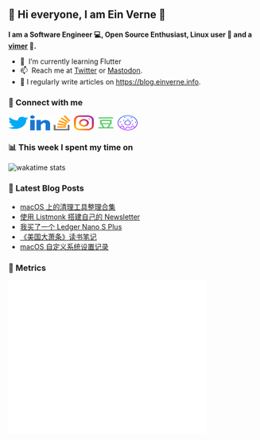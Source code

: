 ## 👋 Hi everyone, I am Ein Verne 👋

**I am a Software Engineer 💻, Open Source Enthusiast, Linux user :penguin: and a [vimer](https://github.com/einverne/dotfiles) :man:.**

- 🌱 &nbsp;I’m currently learning Flutter
- 📫 &nbsp;Reach me at [Twitter](https://twitter.com/einverne) or <a rel="me" href="https://m.einverne.info/@einverne">Mastodon</a>.
- 📝 I regularly write articles on <https://blog.einverne.info>.


### 🔗 Connect with me
<a href="https://twitter.com/einverne" target="_blank"><img align="center" src="images/twitter.svg" alt="twitter einverne" height="30" width="40" /></a>
<a href="https://linkedin.com/in/einverne" target="_blank"><img align="center" src="images/linked-in-alt.svg" alt="linkedin einverne" height="30" width="40" /></a>
<a href="https://stackoverflow.com/users/1820217/einverne" target="_blank"><img align="center" src="images/stack-overflow.svg" alt="stackoverflow einverne" height="30" width="40" /></a>
<a href="https://instagram.com/einverne" target="_blank"><img align="center" src="images/instagram.svg" alt="instagram einverne" height="30" width="40" /></a>
<a href="https://www.douban.com/people/einverne" target="_blank"><img align="center" src="images/douban.svg" alt="douban einverne" height="30" width="40" /></a>
<a href="https://homer.einverne.info" target="_blank"><img align="center" src="images/homer.svg" alt="einverne online services" height="30" width="40" /></a>

### 📊 This week I spent my time on

![wakatime stats](https://github-readme-stats.vercel.app/api/wakatime?username=einverne&api_domain=wakapi.einverne.info&hide_title=true&hide_border=true&langs_count=5&bg_color=00000000&text_color=777&layout=compact)

### 📕 Latest Blog Posts
<!-- BLOG-POST-LIST:START -->
- [macOS 上的清理工具整理合集](https://einverne.github.io/post/2023/06/macos-cleaner-apps.html)
- [使用 Listmonk 搭建自己的 Newsletter](https://einverne.github.io/post/2023/06/listmonk-open-source-newsletter-mailing-list-manager.html)
- [我买了一个 Ledger Nano S Plus](https://einverne.github.io/post/2023/06/i-bought-a-ledger-nano-s-plus.html)
- [《美国大萧条》读书笔记](https://einverne.github.io/post/2023/05/the-great-depression.html)
- [macOS 自定义系统设置记录](https://einverne.github.io/post/2023/05/macbook-system-settings.html)
<!-- BLOG-POST-LIST:END -->

### 👻 Metrics
<img align="left" src="/metrics.base.svg" alt="Metrics" width="400">
